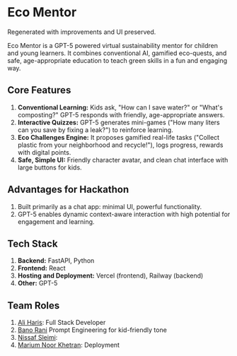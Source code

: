 # Eco Mentor

Regenerated with improvements and UI preserved.

Eco Mentor is a GPT-5 powered virtual sustainability mentor for children and young learners. It combines conventional AI, gamified eco-quests, and safe, age-appropriate education to teach green skills in a fun and engaging way.

## Core Features
1. **Conventional Learning:** Kids ask, "How can I save water?" or "What's composting?" GPT-5 responds with friendly, age-appropriate answers.
2. **Interactive Quizzes:** GPT-5 generates mini-games ("How many liters can you save by fixing a leak?") to reinforce learning.
3. **Eco Challenges Engine:** It proposes gamified real-life tasks ("Collect plastic from your neighborhood and recycle!"), logs progress, rewards with digital points.
4. **Safe, Simple UI:** Friendly character avatar, and clean chat interface with large buttons for kids.

## Advantages for Hackathon
1. Built primarily as a chat app: minimal UI, powerful functionality.
2. GPT-5 enables dynamic context-aware interaction with high potential for engagement and learning.

## Tech Stack
1. **Backend:** FastAPI, Python
2. **Frontend:** React 
3. **Hosting and Deployment:** Vercel (frontend), Railway (backend)
4. **Other:** GPT-5

## Team Roles
1. [Ali Haris](https://github.com/ali-haris): Full Stack Developer
2. [Bano Rani](https://github.com/Bano733-code) Prompt Engineering for kid-friendly tone  
3. [Nissaf Sleimi](https://github.com/N2024-2025): 
4. [Marium Noor Khetran](https://github.com/mariumnoorkhetran): Deployment 
   
